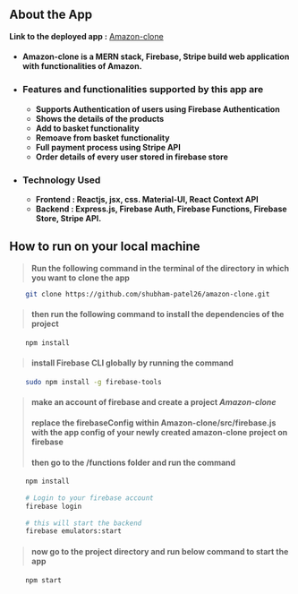 ## About the App

**Link to the deployed app :** [Amazon-clone](https://clone-5726e.firebaseapp.com/)

* #### Amazon-clone is a MERN stack, Firebase, Stripe build web application with functionalities of Amazon.

* ### Features and functionalities supported by this app are
    * __Supports Authentication of users using Firebase Authentication__
    * __Shows the details of the products__
    * __Add to basket functionality__
    * __Remoave from basket functionality__
    * __Full payment process using Stripe API__
    * __Order details of every user stored in firebase store__

* ### Technology Used
    * **Frontend : Reactjs, jsx, css. Material-UI, React Context API**
    * **Backend  : Express.js, Firebase Auth, Firebase Functions, Firebase Store, Stripe API.**



## How to run on your local machine

> **Run the following command in the terminal of the directory in which you want to clone the app**

```bash
    git clone https://github.com/shubham-patel26/amazon-clone.git
```
> #### then run the following command to install the dependencies of the project
```bash
    npm install
```
> #### install Firebase CLI globally by running the command
```bash
    sudo npm install -g firebase-tools
```
> #### make an account of firebase and create a project *Amazon-clone*
> #### replace the firebaseConfig within Amazon-clone/src/firebase.js with the app config of your newly created amazon-clone project on firebase
> #### then go to the /functions folder and run the command
```bash
    npm install
    
    # Login to your firebase account
    firebase login
    
    # this will start the backend
    firebase emulators:start 
```

> #### now go to the project directory and run below command to start the app
```bash
    npm start
```
